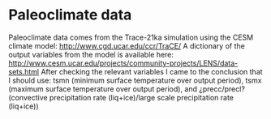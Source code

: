 # Paleoclimate data
Paleoclimate data comes from the Trace-21ka simulation using the CESM climate model: http://www.cgd.ucar.edu/ccr/TraCE/
A dictionary of the output variables from the model is available here: http://www.cesm.ucar.edu/projects/community-projects/LENS/data-sets.html
After checking the relevant variables I came to the conclusion that I should use: tsmn (minimum surface temperature over output period), tsmx (maximum surface temperature over output period), and ¿precc/precl? (convective precipitation rate (liq+ice)/large scale precipitation rate (liq+ice))
